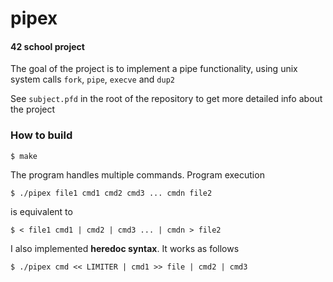 # pipex
#### 42 school project

The goal of the project is to implement a pipe functionality, using unix system calls `fork`, `pipe`, `execve` and `dup2`

See `subject.pfd` in the root of the repository to get more detailed info about the project
### How to build
```
$ make
```
The program handles multiple commands. Program execution 
```
$ ./pipex file1 cmd1 cmd2 cmd3 ... cmdn file2
```
is equivalent to 
```
$ < file1 cmd1 | cmd2 | cmd3 ... | cmdn > file2
```
I also implemented **heredoc syntax**. It works as follows
```
$ ./pipex cmd << LIMITER | cmd1 >> file | cmd2 | cmd3 
```
